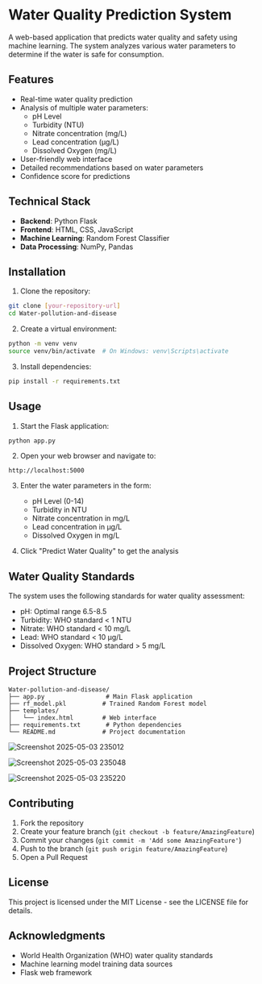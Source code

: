 # Water Quality Prediction System

A web-based application that predicts water quality and safety using machine learning. The system analyzes various water parameters to determine if the water is safe for consumption.

## Features

- Real-time water quality prediction
- Analysis of multiple water parameters:
  - pH Level
  - Turbidity (NTU)
  - Nitrate concentration (mg/L)
  - Lead concentration (µg/L)
  - Dissolved Oxygen (mg/L)
- User-friendly web interface
- Detailed recommendations based on water parameters
- Confidence score for predictions

## Technical Stack

- **Backend**: Python Flask
- **Frontend**: HTML, CSS, JavaScript
- **Machine Learning**: Random Forest Classifier
- **Data Processing**: NumPy, Pandas

## Installation

1. Clone the repository:
```bash
git clone [your-repository-url]
cd Water-pollution-and-disease
```

2. Create a virtual environment:
```bash
python -m venv venv
source venv/bin/activate  # On Windows: venv\Scripts\activate
```

3. Install dependencies:
```bash
pip install -r requirements.txt
```

## Usage

1. Start the Flask application:
```bash
python app.py
```

2. Open your web browser and navigate to:
```
http://localhost:5000
```

3. Enter the water parameters in the form:
   - pH Level (0-14)
   - Turbidity in NTU
   - Nitrate concentration in mg/L
   - Lead concentration in µg/L
   - Dissolved Oxygen in mg/L

4. Click "Predict Water Quality" to get the analysis

## Water Quality Standards

The system uses the following standards for water quality assessment:
- pH: Optimal range 6.5-8.5
- Turbidity: WHO standard < 1 NTU
- Nitrate: WHO standard < 10 mg/L
- Lead: WHO standard < 10 µg/L
- Dissolved Oxygen: WHO standard > 5 mg/L

## Project Structure

```
Water-pollution-and-disease/
├── app.py                 # Main Flask application
├── rf_model.pkl          # Trained Random Forest model
├── templates/
│   └── index.html        # Web interface
├── requirements.txt       # Python dependencies
└── README.md             # Project documentation
```
![Screenshot 2025-05-03 235012](https://github.com/user-attachments/assets/97e37035-c190-41fc-b562-f35a99cbd884)

![Screenshot 2025-05-03 235048](https://github.com/user-attachments/assets/e1c1e33f-d216-49ba-b62a-618011f09713)

![Screenshot 2025-05-03 235220](https://github.com/user-attachments/assets/6987d450-dbad-40f8-bccb-fa4156b9be4d)


## Contributing

1. Fork the repository
2. Create your feature branch (`git checkout -b feature/AmazingFeature`)
3. Commit your changes (`git commit -m 'Add some AmazingFeature'`)
4. Push to the branch (`git push origin feature/AmazingFeature`)
5. Open a Pull Request

## License

This project is licensed under the MIT License - see the LICENSE file for details.

## Acknowledgments

- World Health Organization (WHO) water quality standards
- Machine learning model training data sources
- Flask web framework

